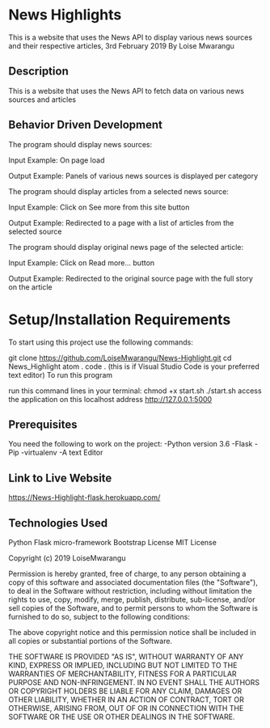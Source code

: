 # News Highlights
This is a website that uses the News API to display various news sources and their respective articles, 3rd February 2019
By Loise Mwarangu
## Description
This is a website that uses the News API to fetch data on various news sources and articles 

## Behavior Driven Development
The program should display news sources:

Input Example: On page load

Output Example: Panels of various news sources is displayed per category

The program should display articles from a selected news source:

Input Example: Click on See more from this site button

Output Example: Redirected to a page with a list of articles from the selected source

The program should display original news page of the selected article:

Input Example: Click on Read more... button

Output Example: Redirected to the original source page with the full story on the article

# Setup/Installation Requirements
To start using this project use the following commands:

git clone https://github.com/LoiseMwarangu/News-Highlight.git
cd News_Highlight
atom .
code . (this is if Visual Studio Code is your preferred text editor)
To run this program

run this command lines in your terminal:
chmod +x start.sh
./start.sh
access the application on this localhost address http://127.0.0.1:5000
## Prerequisites
You need the following to work on the project: -Python version 3.6 -Flask -Pip -virtualenv -A text Editor

## Link to Live Website
https://News-Highlight-flask.herokuapp.com/

## Technologies Used
Python
Flask micro-framework
Bootstrap
License
MIT License

Copyright (c) 2019 LoiseMwarangu

Permission is hereby granted, free of charge, to any person obtaining a copy of this software and associated documentation files (the "Software"), to deal in the Software without restriction, including without limitation the rights to use, copy, modify, merge, publish, distribute, sub-license, and/or sell copies of the Software, and to permit persons to whom the Software is furnished to do so, subject to the following conditions:

The above copyright notice and this permission notice shall be included in all copies or substantial portions of the Software.

THE SOFTWARE IS PROVIDED "AS IS", WITHOUT WARRANTY OF ANY KIND, EXPRESS OR IMPLIED, INCLUDING BUT NOT LIMITED TO THE WARRANTIES OF MERCHANTABILITY, FITNESS FOR A PARTICULAR PURPOSE AND NON-INFRINGEMENT. IN NO EVENT SHALL THE AUTHORS OR COPYRIGHT HOLDERS BE LIABLE FOR ANY CLAIM, DAMAGES OR OTHER LIABILITY, WHETHER IN AN ACTION OF CONTRACT, TORT OR OTHERWISE, ARISING FROM, OUT OF OR IN CONNECTION WITH THE SOFTWARE OR THE USE OR OTHER DEALINGS IN THE SOFTWARE.